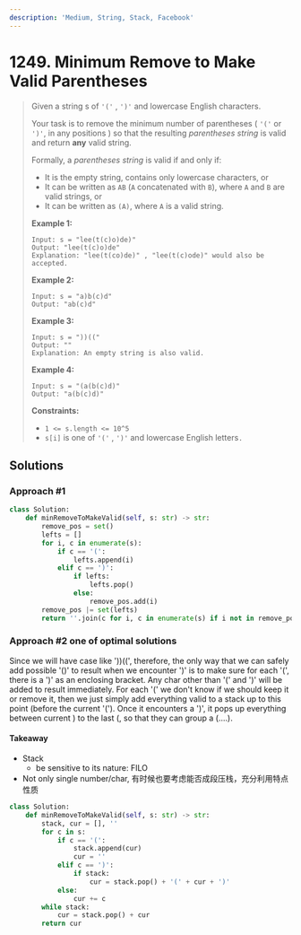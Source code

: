 ```yaml
---
description: 'Medium, String, Stack, Facebook'
---
```


# 1249. Minimum Remove to Make Valid Parentheses

> Given a string s of `'('` , `')'` and lowercase English characters. 
>
> Your task is to remove the minimum number of parentheses \( `'('` or `')'`, in any positions \) so that the resulting _parentheses string_ is valid and return **any** valid string.
>
> Formally, a _parentheses string_ is valid if and only if:
>
> * It is the empty string, contains only lowercase characters, or
> * It can be written as `AB` \(`A` concatenated with `B`\), where `A` and `B` are valid strings, or
> * It can be written as `(A)`, where `A` is a valid string.
>
> **Example 1:**
>
> ```text
> Input: s = "lee(t(c)o)de)"
> Output: "lee(t(c)o)de"
> Explanation: "lee(t(co)de)" , "lee(t(c)ode)" would also be accepted.
> ```
>
> **Example 2:**
>
> ```text
> Input: s = "a)b(c)d"
> Output: "ab(c)d"
> ```
>
> **Example 3:**
>
> ```text
> Input: s = "))(("
> Output: ""
> Explanation: An empty string is also valid.
> ```
>
> **Example 4:**
>
> ```text
> Input: s = "(a(b(c)d)"
> Output: "a(b(c)d)"
> ```
>
> **Constraints:**
>
> * `1 <= s.length <= 10^5`
> * `s[i]` is one of  `'('` , `')'` and lowercase English letters`.`

## Solutions

### Approach \#1

```python
class Solution:
    def minRemoveToMakeValid(self, s: str) -> str:
        remove_pos = set()
        lefts = []
        for i, c in enumerate(s):
            if c == '(':
                lefts.append(i)
            elif c == ')':
                if lefts:
                    lefts.pop()
                else:
                    remove_pos.add(i)
        remove_pos |= set(lefts)
        return ''.join(c for i, c in enumerate(s) if i not in remove_pos)
```

### Approach \#2 one of optimal solutions

Since we will have case like '\)\)\(\(', therefore, the only way that we can safely add possible '\(\)' to result when we encounter '\)' is to make sure for each '\(', there is a '\)' as an enclosing bracket. Any char other than '\(' and '\)' will be added to result immediately. For each '\(' we don't know if we should keep it or remove it, then we just simply add everything valid to a stack up to this point \(before the current '\('\).  Once it encounters a '\)', it pops up everything between current \) to the last \(, so that they can group a \(....\).

#### Takeaway

* Stack
  * be sensitive to its nature: FILO
* Not only single number/char, 有时候也要考虑能否成段压栈，充分利用特点性质

```python
class Solution:
    def minRemoveToMakeValid(self, s: str) -> str:
        stack, cur = [], ''
        for c in s:
            if c == '(':
                stack.append(cur)
                cur = ''
            elif c == ')':
                if stack:
                    cur = stack.pop() + '(' + cur + ')'
            else:
                cur += c
        while stack:
            cur = stack.pop() + cur
        return cur
```

